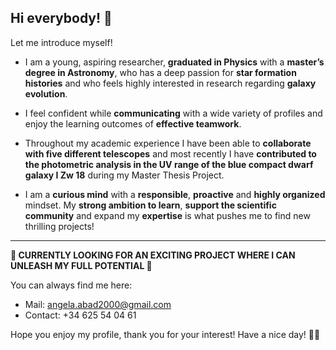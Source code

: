 ## Hi everybody! 👋
Let me introduce myself! 

- I am a young, aspiring researcher, **graduated in Physics** with a **master’s degree in Astronomy**, who has a deep passion for **star formation histories** and who feels highly interested in research regarding **galaxy evolution**.

- I feel confident while **communicating** with a wide variety of profiles and enjoy the learning outcomes of **effective teamwork**.

- Throughout my academic experience I have been able to **collaborate with five different telescopes** and most recently I have **contributed to the photometric analysis in the UV range of the blue compact dwarf galaxy I Zw 18** during my Master Thesis Project.

- I am a **curious mind** with a **responsible**, **proactive** and **highly organized** mindset. My **strong ambition to learn**, **support the scientific community** and expand my **expertise** is what pushes me to find new thrilling projects!

-------------------------------------------------------------
**📢 CURRENTLY LOOKING FOR AN EXCITING PROJECT WHERE I CAN UNLEASH MY FULL POTENTIAL 📢**

You can always find me here:

- Mail: angela.abad2000@gmail.com
- Contact: +34 625 54 04 61
  
Hope you enjoy my profile, thank you for your interest! Have a nice day! 🔭😄


